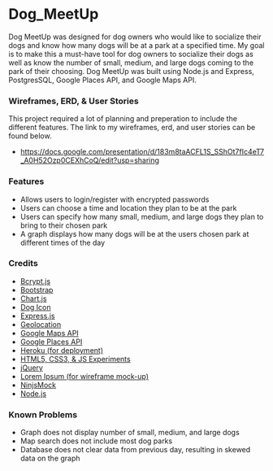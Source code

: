 # Dog_MeetUp

Dog MeetUp was designed for dog owners who would like to socialize their dogs and know how many dogs will be at a park at a specified time. My goal is to make this a must-have tool for dog owners to socialize their dogs as well as know the number of small, medium, and large dogs coming to the park of their choosing.  Dog MeetUp was built using Node.js and Express, PostgresSQL, Google Places API, and Google Maps API.

### Wireframes, ERD, & User Stories
This project required a lot of planning and preperation to include the different features.  The link to my wireframes, erd, and user stories can be found below.
* https://docs.google.com/presentation/d/183m8taACFL1S_SShOt7fIc4eT7_A0H52Ozp0CEXhCoQ/edit?usp=sharing

### Features
* Allows users to login/register with encrypted passwords
* Users can choose a time and location they plan to be at the park
* Users can specify how many small, medium, and large dogs they plan to bring to their chosen park
* A graph displays how many dogs will be at the users chosen park at different times of the day

### Credits
* [Bcrypt.js](https://www.npmjs.com/package/bcryptjs)
* [Bootstrap](getbootstrap.com)
* [Chart.js](http://www.chartjs.org/)
* [Dog Icon](http://downloadicons.net/dog-icons?page=2)
* [Express.js](http://expressjs.com)
* [Geolocation](https://developers.google.com/maps/documentation/javascript/examples/map-geolocation)
* [Google Maps API](https://developers.google.com/maps/tutorials/fundamentals/adding-a-google-map)
* [Google Places API](https://developers.google.com/places/)
* [Heroku (for deployment)](http://heroku.com)
* [HTML5, CSS3, & JS Experiments](http://experiments.wemakesites.net/css3-rating-stars-with-selection.html)
* [jQuery](jquery.com)
* [Lorem Ipsum (for wireframe mock-up)](http://www.lipsum.com/)
* [NinjsMock](https://ninjamock.com/)
* [Node.js](http://nodejs.org)

### Known Problems
* Graph does not display number of small, medium, and large dogs
* Map search does not include most dog parks
* Database does not clear data from previous day, resulting in skewed data on the graph